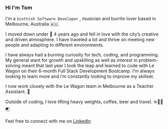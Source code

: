 ### Hi I'm Tom

I'm a `Scottish Software Developer` , musician and burrito lover based in Melbourne, Australia 🇦🇺.

I moved down under 🦘 4 years ago and fell in love with the city’s creative and driven atmosphere. I have traveled a lot and thrive on meeting new people and adapting to different environments.

I have always had a burning curiosity for tech, coding, and programming. My general want for growth and upskilling as well as interest in problem-solving meant that last year I took the leap and learned to code with Le Wagon on their 6-month Full Stack Development Bootcamp. I’m always looking to learn more and I’m constantly looking to improve my skillset.

I now work closely with the Le Wagon team in Melbourne as a Teacher Assistant. 🚀

Outside of coding, I love lifting heavy weights, coffee, beer and travel. ☕️🏋️‍♂️🌏

Feel free to connect with me on [LinkedIn](https://www.linkedin.com/in/thomas-temple/)


